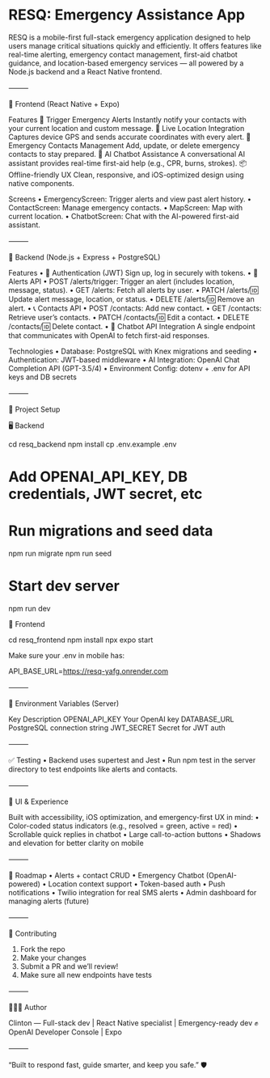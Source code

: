 # RESQ: Emergency Assistance App

RESQ is a mobile-first full-stack emergency application designed to help users manage critical situations quickly and efficiently. It offers features like real-time alerting, emergency contact management, first-aid chatbot guidance, and location-based emergency services — all powered by a Node.js backend and a React Native frontend.

⸻

📱 Frontend (React Native + Expo)

Features
 🔴 Trigger Emergency Alerts
Instantly notify your contacts with your current location and custom message.
 📍 Live Location Integration
Captures device GPS and sends accurate coordinates with every alert.
 📇 Emergency Contacts Management
Add, update, or delete emergency contacts to stay prepared.
 🧠 AI Chatbot Assistance
A conversational AI assistant provides real-time first-aid help (e.g., CPR, burns, strokes).
 📦 Offline-friendly UX
Clean, responsive, and iOS-optimized design using native components.

Screens
 • EmergencyScreen: Trigger alerts and view past alert history.
 • ContactScreen: Manage emergency contacts.
 • MapScreen: Map with current location.
 • ChatbotScreen: Chat with the AI-powered first-aid assistant.

⸻

🧠 Backend (Node.js + Express + PostgreSQL)

Features
 • 🧾 Authentication (JWT)
Sign up, log in securely with tokens.
 • 🚨 Alerts API
 • POST /alerts/trigger: Trigger an alert (includes location, message, status).
 • GET /alerts: Fetch all alerts by user.
 • PATCH /alerts/:id: Update alert message, location, or status.
 • DELETE /alerts/:id: Remove an alert.
 • 📞 Contacts API
 • POST /contacts: Add new contact.
 • GET /contacts: Retrieve user’s contacts.
 • PATCH /contacts/:id: Edit a contact.
 • DELETE /contacts/:id: Delete contact.
 • 🤖 Chatbot API Integration
A single endpoint that communicates with OpenAI to fetch first-aid responses.

Technologies
 • Database: PostgreSQL with Knex migrations and seeding
 • Authentication: JWT-based middleware
 • AI Integration: OpenAI Chat Completion API (GPT-3.5/4)
 • Environment Config: dotenv + .env for API keys and DB secrets

⸻

🔧 Project Setup

🖥️ Backend

cd resq_backend
npm install
cp .env.example .env

# Add OPENAI_API_KEY, DB credentials, JWT secret, etc

# Run migrations and seed data

npm run migrate
npm run seed

# Start dev server

npm run dev

📱 Frontend

cd resq_frontend
npm install
npx expo start

Make sure your .env in mobile has:

API_BASE_URL=<https://resq-yafg.onrender.com>

⸻

🔐 Environment Variables (Server)

Key Description
OPENAI_API_KEY Your OpenAI key
DATABASE_URL PostgreSQL connection string
JWT_SECRET Secret for JWT auth

⸻

✅ Testing
 • Backend uses supertest and Jest
 • Run npm test in the server directory to test endpoints like alerts and contacts.

⸻

📸 UI & Experience

Built with accessibility, iOS optimization, and emergency-first UX in mind:
 • Color-coded status indicators (e.g., resolved = green, active = red)
 • Scrollable quick replies in chatbot
 • Large call-to-action buttons
 • Shadows and elevation for better clarity on mobile

⸻

📌 Roadmap
 • Alerts + contact CRUD
 • Emergency Chatbot (OpenAI-powered)
 • Location context support
 • Token-based auth
 • Push notifications
 • Twilio integration for real SMS alerts
 • Admin dashboard for managing alerts (future)

⸻

🤝 Contributing

 1. Fork the repo
 2. Make your changes
 3. Submit a PR and we’ll review!
 4. Make sure all new endpoints have tests

⸻

👨🏾‍💻 Author

Clinton — Full-stack dev | React Native specialist | Emergency-ready dev ✊
OpenAI Developer Console | Expo

⸻

“Built to respond fast, guide smarter, and keep you safe.” 🛡️
